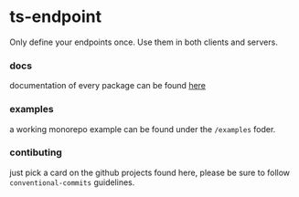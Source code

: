 # ts-endpoint
Only define your endpoints once. Use them in both clients and servers.

### docs
documentation of every package can be found [here](https://ts-endpoint.federicosordillo.com)

### examples
a working monorepo example can be found under the `/examples` foder.

### contibuting
just pick a card on the github projects found here, please be sure to follow `conventional-commits` guidelines.
